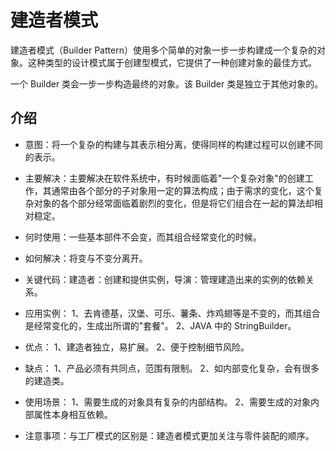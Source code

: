 # 建造者模式

建造者模式（Builder Pattern）使用多个简单的对象一步一步构建成一个复杂的对象。这种类型的设计模式属于创建型模式，它提供了一种创建对象的最佳方式。

一个 Builder 类会一步一步构造最终的对象。该 Builder 类是独立于其他对象的。

## 介绍

* 意图：将一个复杂的构建与其表示相分离，使得同样的构建过程可以创建不同的表示。

* 主要解决：主要解决在软件系统中，有时候面临着"一个复杂对象"的创建工作，其通常由各个部分的子对象用一定的算法构成；由于需求的变化，这个复杂对象的各个部分经常面临着剧烈的变化，但是将它们组合在一起的算法却相对稳定。

* 何时使用：一些基本部件不会变，而其组合经常变化的时候。

* 如何解决：将变与不变分离开。

* 关键代码：建造者：创建和提供实例，导演：管理建造出来的实例的依赖关系。

* 应用实例： 1、去肯德基，汉堡、可乐、薯条、炸鸡翅等是不变的，而其组合是经常变化的，生成出所谓的"套餐"。 2、JAVA 中的 StringBuilder。

* 优点： 1、建造者独立，易扩展。 2、便于控制细节风险。

* 缺点： 1、产品必须有共同点，范围有限制。 2、如内部变化复杂，会有很多的建造类。

* 使用场景： 1、需要生成的对象具有复杂的内部结构。 2、需要生成的对象内部属性本身相互依赖。

* 注意事项：与工厂模式的区别是：建造者模式更加关注与零件装配的顺序。


